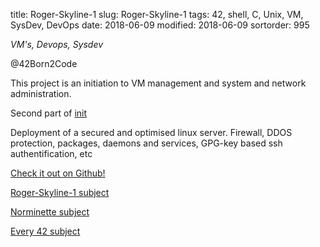 title: Roger-Skyline-1
slug: Roger-Skyline-1
tags: 42, shell, C, Unix, VM, SysDev, DevOps
date: 2018-06-09
modified: 2018-06-09
sortorder: 995


_VM's, Devops, Sysdev_

@42Born2Code

This project is an initiation to VM management and system and network administration. 

Second part of [init](init.html)

Deployment of a secured and optimised linux server. Firewall, DDOS protection, packages, daemons and services, GPG-key based ssh authentification, etc

[Check it out on Github!](https://github.com/abguimba/42-Roger-Skyline-1)  
  
  



[Roger-Skyline-1 subject](PDFs/42-roger-skyline-1.5.en.pdf)

[Norminette subject](https://github.com/Binary-Hackers/42_Subjects/blob/master/04_Norme/norme_2_0_1.pdf)

[Every 42 subject](https://github.com/agavrel/42_Subjects)
